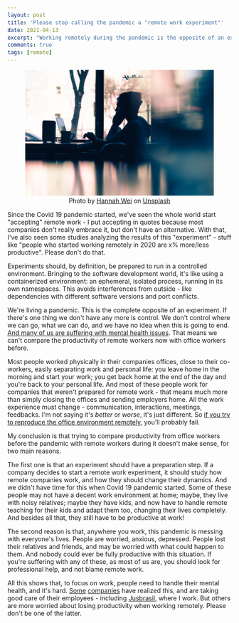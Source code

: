 ```yaml
---
layout: post
title: 'Please stop calling the pandemic a "remote work experiment"'
date: 2021-04-13
excerpt: "Working remotely during the pandemic is the opposite of an experiment"
comments: true
tags: [remote]
---
```

<figure style="text-align: center">
  <img src="/images/hannah-wei-aso6SYJZGps-unsplash.jpg" alt="Silhouette of a person sitting in front of a laptop" style="width: 720px">
  <figcaption>Photo by <a href="https://unsplash.com/@herlifeinpixels?utm_source=unsplash&utm_medium=referral&utm_content=creditCopyText">Hannah Wei</a> on <a href="https://unsplash.com/?utm_source=unsplash&utm_medium=referral&utm_content=creditCopyText">Unsplash</a></figcaption>
</figure>

Since the Covid 19 pandemic started, we've seen the whole world start "accepting" remote work - I put accepting in quotes because most companies don't really embrace it, but don't have an alternative. With that, I've also seen some studies analyzing the results of this "experiment" - stuff like "people who started working remotely in 2020 are x% more/less productive". Please don't do that.

Experiments should, by definition, be prepared to run in a controlled environment. Bringing to the software development world, it's like using a containerized environment: an ephemeral, isolated process, running in its own namespaces. This avoids interferences from outside - like dependencies with different software versions and port conflicts.

We're living a pandemic. This is the complete opposite of an experiment. If there's one thing we don't have any more is control. We don't control where we can go, what we can do, and we have no idea when this is going to end. [And many of us are suffering with mental health issues](https://www.wired.com/story/mental-health-coronavirus-pandemic-tips/). That means we can't compare the productivity of remote workers now with office workers before.

Most people worked physically in their companies offices, close to their co-workers, easily separating work and personal life: you leave home in the morning and start your work; you get back home at the end of the day and you're back to your personal life. And most of these people work for companies that weren't prepared for remote work - that means much more than simply closing the offices and sending employers home. All the work experience must change - communication, interactions, meetings, feedbacks. I'm not saying it's *better* or *worse*, it's just different. So [if you try to reproduce the office environment remotely](https://m.signalvnoise.com/remote-work-is-a-platform/), you'll probably fail.

My conclusion is that trying to compare productivity from office workers before the pandemic with remote workers during it doesn't make sense, for two main reasons.

The first one is that an experiment should have a preparation step. If a company decides to start a remote work experiment, it should study how remote companies work, and how they should change their dynamics. And we didn't have time for this when Covid 19 pandemic started. Some of these people may not have a decent work environment at home; maybe, they live with noisy relatives; maybe they have kids, and now have to handle remote teaching for their kids and adapt them too, changing their lives completely. And besides all that, they still have to be productive at work!

The second reason is that, anywhere you work, this pandemic is messing with everyone's lives. People are worried, anxious, depressed. People lost their relatives and friends, and may be worried with what could happen to them. And nobody could ever be fully productive with this situation. If you're suffering with any of these, as most of us are, you should look for professional help, and not blame remote work.

All this shows that, to focus on work, people need to handle their mental health, and it's hard. [Some](https://edition.cnn.com/2021/04/02/success/linkedin-paid-week-off/index.html) [companies](https://www.linkedin.com/pulse/icare-como-o-ifood-tem-cuidado-das-pessoas-neste-um-ano-lucas-lopes/) have realized this, and are taking good care of their employees - including [Jusbrasil](https://www.jusbrasil.com.br), where I work. But others are more worried about losing productivity when working remotely. Please don't be one of the latter.
